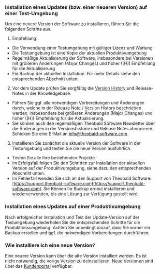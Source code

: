 
### Installation eines Updates (bzw. einer neueren Version) auf einer Test-Umgebung

Um eine neuere Version der Software zu installieren, führen Sie die folgenden Schritte aus. 

1. Empfehlung: 
 - Die Verwendung einer Testumgebung mit gültiger Lizenz und Wartung
 - Die Testumgebung ist eine Kopie der aktuellen Produktivumgebung
 - Regelmäßige Aktualisierung der Software, insbesondere bei Versionen mit größeren Änderungen (Major Changes) und hoher ([H]) Empfehlung für die Aktualisierung
 - Ein Backup der aktuellen Installation. Für mehr Details siehe den entsprechenden Abschnitt unten. 
 
2. Vor dem Update prüfen Sie sorgfältig die [Version History](https://kb.theobald-software.com/version-history) und Release-Notes in der Knowledgebase.
 - Führen Sie ggf. alle notwendigen Vorbereitungen und Änderungen durch, welche in der Release Note / Version History beschrieben werden, insbesondere bei größeren Änderungen (Major Changes) und hoher ([H]) Empfehlung für die Aktualisierung.
 - Sie können auch den regelmäßigen Theobald Software Newsletter über die Änderungen in der Versionshistorie und Release Notes abonnieren. Schicken Sie eine E-Mail an info@theobald-software.com. 

3. Installieren Sie zunächst die aktuelle Version der Software in der Testumgebung und testen Sie die neue Version ausführlich.
 - Testen Sie alle Ihre bestehenden Projekte.
 - Im Erfolgsfall folgen Sie den Schritten zur Installation der aktuellen Version auf der Produktivumgebung, siehe dazu den entsprechenden Abschnitt unten. 
 - Im Fehlerfall wenden Sie sich an den Support von Theobald Software: [https://support.theobald-software.com](https://support.theobald-software.com). Sie Können Ihr Backup erneut installieren und wiederverwenden, bis eine Lösung zur Verfügung gestellt wird.


### Installation eines Updates auf einer Produktivumgebung
Nach erfolgreicher Installation und Test der Update-Version auf der Testumgebung wiederholen Sie die entsprechenden Schritte für die Produktionsumgebung. 
Achten Sie unbedingt darauf, dass Sie vorher ein Backup erstellen und ggf. die notwendigen Vorbereitungen durchführen. 


### Wie installiere ich eine neue Version? 
Eine neuere Version kann über die alte Version installiert werden. Es ist nicht notwendig, die vorige Version zu deinstallieren. 
Neue Versionen sind über das [Kundenportal](https://my.theobald-software.com) verfügbar.